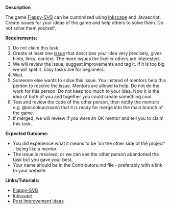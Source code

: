 **Description**

The game [Flappy-SVG](https://github.com/fossasia/flappy-svg#flappy-svg) can be customized using [Inkscape](http://inkscape.org/) and Javascript. 
Create issues for your ideas of the game and help others to solve them. Do not solve them yourself.

**Requirements:**

1. Do not claim this task.
2. Create at least one [issue](https://github.com/fossasia/flappy-svg/issues) that describes your idea very precisely, gives hints, links, context. The more issues the likelier others are interested.
3. We will review the issue, suggest improvements and tag it. If it is too big we will split it. Easy tasks are for beginners.
4. Wait.
5. Someone else wants to solve this issue. You instead of mentors help this person to resolve the issue. Mentors are allowd to help.  Do not do the work for this person. Do not keep too much to your idea. Now it is the idea of both of you and together you could create something cool.
6. Test and review the code of the other person, then notify the mentors e.g. @niccokunzmann that it is ready for merge into the main branch of the game.
7. If merged, we will review if you were an OK mentor and tell you to claim this task.

**Expected Outcome:** 

- You did experience what it means to be 'on the other side of the project' - being like a mentor. 
- The issue is resolved, or we can see the other person abandoned the task but you gave your best.
- Your name should be in the Contributors.md file - preferably with a link to your website.

**Links/Tutorials:**

- [Flappy-SVG](https://github.com/fossasia/flappy-svg#flappy-svg)
- [Inkscape](http://inkscape.org/)
- [Post improvement ideas](https://github.com/fossasia/flappy-svg/issues)
